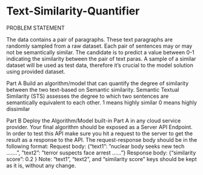 # Text-Similarity-Quantifier
PROBLEM STATEMENT

The data contains a pair of paragraphs. These text paragraphs are
randomly sampled from a raw dataset. Each pair of sentences may or may not be semantically
similar. The candidate is to predict a value between 0-1 indicating the similarity between the pair of
text paras. A sample of a similar dataset will be used as test data, therefore it’s crucial to the model
solution using provided dataset.

Part A
Build an algorithm/model that can quantify the degree of similarity between the two text-based on
Semantic similarity. Semantic Textual Similarity (STS) assesses the degree to which two sentences
are semantically equivalent to each other.
1 means highly similar
0 means highly dissimilar

Part B
Deploy the Algorithm/Model built-in Part A in any cloud service provider. Your final algorithm should
be exposed as a Server API Endpoint. In order to test this API make sure you hit a request to the
server to get the result as a response to the API. The request-response body should be in the
following format:
Request body: {“text1”: ”nuclear body seeks new tech …....”, ”text2”: ”terror suspects face arrest ……”}
Response body: {“similarity score”: 0.2 }
Note: “text1”, “text2”, and “similarity score” keys should be kept as it is, without any change.
